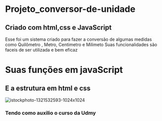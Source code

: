 # Projeto_conversor-de-unidade
<h2>Criado com html,css e JavaScript</h2>
<p>Esse foi um sistema criado para fazer a conversão de algumas medidas
  como Quilômetro , Metro, Centimetro e Milimeto
  Suas funcionalidades são faceis de ser utilizada e bem eficaz
</p>

<h1>Suas funções em javaScript</h1>
<h2>E a estrutura em html e css</h2>
    

![istockphoto-1321532593-1024x1024](https://github.com/Davifs488/Projeto_conversor-de-unidade/assets/116277311/cf6d2cd6-eec0-4cc1-9024-3ac96d26e00f)

<h3>Tendo como auxilio o curso da Udmy</h3>
